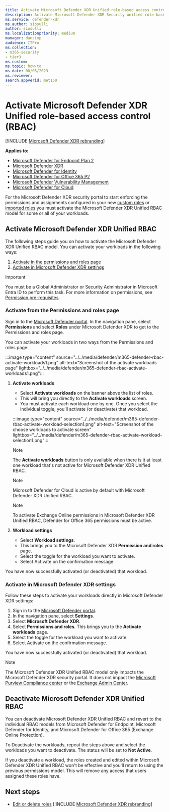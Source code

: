 ```yaml
---
title: Activate Microsoft Defender XDR Unified role-based access control (RBAC)
description: Activate Microsoft Defender XDR Security unified role-based access control(RBAC)
ms.service: defender-xdr
ms.author: siosulli
author: siosulli
ms.localizationpriority: medium
manager: dansimp
audience: ITPro
ms.collection: 
- m365-security
- tier3
ms.custom: 
ms.topic: how-to
ms.date: 08/03/2023
ms.reviewer: 
search.appverid: met150
---
```


# Activate Microsoft Defender XDR Unified role-based access control (RBAC)

[!INCLUDE [Microsoft Defender XDR rebranding](../includes/microsoft-defender.md)]

**Applies to:**

- [Microsoft Defender for Endpoint Plan 2](https://go.microsoft.com/fwlink/?linkid=2154037)
- [Microsoft Defender XDR](https://go.microsoft.com/fwlink/?linkid=2118804)
- [Microsoft Defender for Identity](https://go.microsoft.com/fwlink/?LinkID=2198108)
- [Microsoft Defender for Office 365 P2](https://go.microsoft.com/fwlink/?LinkID=2158212)
- [Microsoft Defender Vulnerability Management](https://go.microsoft.com/fwlink/?linkid=2229011)
- [Microsoft Defender for Cloud](/azure/defender-for-cloud/defender-for-cloud-introduction)

For the Microsoft Defender XDR security portal to start enforcing the permissions and assignments configured in your new [custom roles](create-custom-rbac-roles.md) or [imported roles](import-rbac-roles.md) you must activate the Microsoft Defender XDR Unified RBAC model for some or all of your workloads.

<a name='activate-microsoft-365-defender-unified-rbac'></a>

## Activate Microsoft Defender XDR Unified RBAC

The following steps guide you on how to activate the Microsoft Defender XDR Unified RBAC model. You can activate your workloads in the following ways:

1. [Activate in the permissions and roles page](#activate-from-the-permissions-and-roles-page)
2. [Activate in Microsoft Defender XDR settings](#activate-in-microsoft-365-defender-settings)

> [!IMPORTANT]
> You must be a Global Administrator or Security Administrator in Microsoft Entra ID to perform this task. For more information on permissions, see [Permission pre-requisites](../defender/manage-rbac.md#permissions-pre-requisites).

### Activate from the Permissions and roles page

Sign in to the [Microsoft Defender portal](https://security.microsoft.com). In the navigation pane, select **Permissions** and select **Roles** under Microsoft Defender XDR to get to the Permissions and roles page.

You can activate your workloads in two ways from the Permissions and roles page:

:::image type="content" source="../../media/defender/m365-defender-rbac-activate-workloads1.png" alt-text="Screenshot of the activate workloads page" lightbox="../../media/defender/m365-defender-rbac-activate-workloads1.png":::

1. **Activate workloads**
    - Select **Activate workloads** on the banner above the list of roles.
    - This will bring you directly to the **Activate workloads** screen.
    - You must activate each workload one by one. Once you select the individual toggle, you'll activate (or deactivate) that workload.

    :::image type="content" source="../../media/defender/m365-defender-rbac-activate-workload-selection1.png" alt-text="Screenshot of the choose workloads to activate screen" lightbox="../../media/defender/m365-defender-rbac-activate-workload-selection1.png":::

    > [!NOTE]
    > The **Activate workloads** button is only available when there is it at least one workload that's not active for Microsoft Defender XDR Unified RBAC.

    > [!NOTE]
    > Microsoft Defender for Cloud is active by default with Microsoft Defender XDR Unified RBAC.

    > [!NOTE]
    > To activate Exchange Online permissions in Microsoft Defender XDR Unified RBAC, Defender for Office 365 permissions must be active. 

2. **Workload settings**
    - Select **Workload settings**.
    - This brings you to the Microsoft Defender XDR **Permission and roles** page.
    - Select the toggle for the workload you want to activate.
    - Select Activate on the confirmation message.

You have now successfully activated (or deactivated) that workload.

<a name='activate-in-microsoft-365-defender-settings'></a>

### Activate in Microsoft Defender XDR settings

Follow these steps to activate your workloads directly in Microsoft Defender XDR settings:

1. Sign in to the [Microsoft Defender portal](https://security.microsoft.com).
2. In the navigation pane, select **Settings**.
3. Select **Microsoft Defender XDR**.
4. Select **Permissions and roles**. This brings you to the **Activate workloads** page.
5. Select the toggle for the workload you want to activate.
6. Select Activate on the confirmation message.

You have now successfully activated (or deactivated) that workload.

> [!NOTE]
> The Microsoft Defender XDR Unified RBAC model only impacts the Microsoft Defender XDR security portal. It does not impact the [Microsoft Purview Compliance center](https://compliance.microsoft.com) or the [Exchange Admin Center](https://admin.exchange.microsoft.com).

<a name='deactivate-microsoft-365-defender-unified-rbac'></a>

## Deactivate Microsoft Defender XDR Unified RBAC

You can deactivate Microsoft Defender XDR Unified RBAC and revert to the individual RBAC models from Microsoft Defender for Endpoint, Microsoft Defender for Identity, and Microsoft Defender for Office 365 (Exchange Online Protection).

To Deactivate the workloads, repeat the steps above and select the workloads you want to deactivate. The status will be set to **Not Active**.

If you deactivate a workload, the roles created and edited within Microsoft Defender XDR Unified RBAC won't be effective and you'll return to using the previous permissions model. This will remove any access that users assigned these roles have.

## Next steps

- [Edit or delete roles](edit-delete-rbac-roles.md)
[!INCLUDE [Microsoft Defender XDR rebranding](../includes/defender-m3d-techcommunity.md)]
